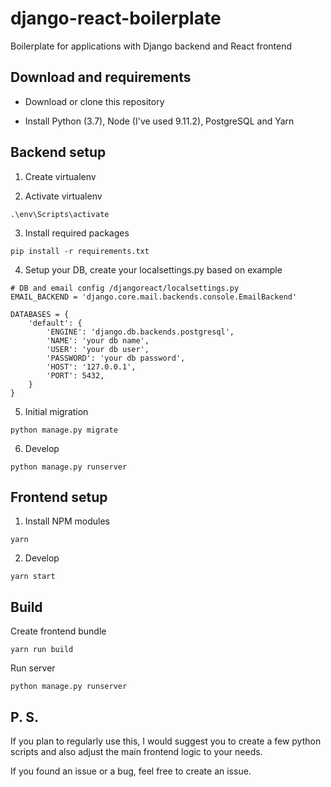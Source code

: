 # django-react-boilerplate
Boilerplate for applications with Django backend and React frontend

## Download and requirements

* Download or clone this repository

* Install Python (3.7), Node (I've used 9.11.2), PostgreSQL and Yarn

## Backend setup

1.  Create virtualenv

2.  Activate virtualenv

```
.\env\Scripts\activate
```

3.  Install required packages

```
pip install -r requirements.txt
```

4.  Setup your DB, create your localsettings.py based on example

```
# DB and email config /djangoreact/localsettings.py
EMAIL_BACKEND = 'django.core.mail.backends.console.EmailBackend'

DATABASES = {
    'default': {
        'ENGINE': 'django.db.backends.postgresql',
        'NAME': 'your db name',
        'USER': 'your db user',
        'PASSWORD': 'your db password',
        'HOST': '127.0.0.1',
        'PORT': 5432,
    }
}
```

5.  Initial migration

```
python manage.py migrate
```

6.  Develop

```
python manage.py runserver
```

## Frontend setup

1.  Install NPM modules

```
yarn
```

2.  Develop

```
yarn start
```

## Build

Create frontend bundle

```
yarn run build
```

Run server

```
python manage.py runserver
```

## P. S.

If you plan to regularly use this, I would suggest you to create a few python scripts and also adjust the main frontend logic to your needs.

If you found an issue or a bug, feel free to create an issue.
